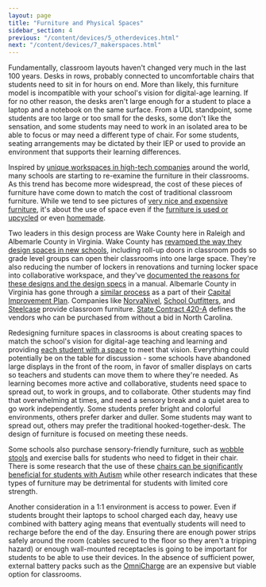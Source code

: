 ```yaml
---
layout: page
title: "Furniture and Physical Spaces"
sidebar_section: 4
previous: "/content/devices/5_otherdevices.html"
next: "/content/devices/7_makerspaces.html"
---
```

Fundamentally, classroom layouts haven't changed very much in the last 100 years. Desks in rows, probably connected to uncomfortable chairs that students need to sit in for hours on end. More than likely, this furniture model is incompatible with your school's vision for digital-age learning. If for no other reason, the desks aren't large enough for a student to place a laptop and a notebook on the same surface. From a UDL standpoint, some students are too large or too small for the desks, some don't like the sensation, and some students may need to work in an isolated area to be able to focus or may need a different type of chair. For some students, seating arrangements may be dictated by their IEP or used to provide an environment that supports their learning differences.

Inspired by [unique workspaces in high-tech companies][1] around the world, many schools are starting to re-examine the furniture in their classrooms.  As this trend has become more widespread, the cost of these pieces of furniture have come down to match the cost of traditional classroom furniture. While we tend to see pictures of [very nice and expensive furniture][2], it's about the use of space even if the [furniture is used or upcycled][3] or even [homemade][4].  

Two leaders in this design process are Wake County here in Raleigh and Albemarle County in Virginia. Wake County has [revamped the way they design spaces in new schools][5], including roll-up doors in classroom pods so grade level groups can open their classrooms into one large space. They're also reducing the number of lockers in renovations and turning locker space into collaborative workspace, and they've [documented the reasons for these designs and the design specs][6] in a manual. Albemarle County in Virginia has gone through a [similar process][7] as a part of their [Capital Improvement Plan][8].  Companies like [NorvaNivel][9], [School Outfitters][10], and [Steelcase][11] provide classroom furniture. [State Contract 420-A][12] defines the vendors who can be purchased from without a bid in North Carolina.

Redesigning furniture spaces in classrooms is about creating spaces to match the school's vision for digital-age teaching and learning and providing [each student with a space][13] to meet that vision. Everything could potentially be on the table for discussion - some schools have abandoned large displays in the front of the room, in favor of smaller displays on carts so teachers and students can move them to where they're needed. As learning becomes more active and collaborative, students need space to spread out, to work in groups, and to collaborate. Other students may find that overwhelming at times, and need a sensory break and a quiet area to go work independently. Some students prefer bright and colorful environments, others prefer darker and duller. Some students may want to spread out, others may prefer the traditional hooked-together-desk. The design of furniture is focused on meeting these needs.

Some schools also purchase sensory-friendly furniture, such as [wobble stools][14] and exercise balls for students who need to fidget in their chair. There is some research that the use of these [chairs can be significantly beneficial for students with Autism][15] while other research indicates that these types of furniture may be detrimental for students with limited core strength.

Another consideration in a 1:1 environment is access to power. Even if students brought their laptops to school charged each day, heavy use combined with battery aging means that eventually students will need to recharge before the end of the day. Ensuring there are enough power strips safely around the room (cables secured to the floor so they aren't a tripping hazard) or enough wall-mounted receptacles is going to be important for students to be able to use their devices. In the absence of sufficient power, external battery packs such as the [OmniCharge][16] are an expensive but viable option for classrooms. 

[1]:	https://futureofearth.online/20-innovative-workspaces/
[2]:	https://twitter.com/NMS_Knights/status/960630828115152896?s=20
[3]:	https://twitter.com/irasocol/status/1118294525766774785?s=20
[4]:	https://www.instagram.com/p/BDGm_VpPUvc/
[5]:	https://www.wcpss.net/a-space-to-learn
[6]:	https://www.wcpss.net/Page/247
[7]:	https://www.k12albemarle.org/dept/osp/facilities-planning/Pages/Learning-Space-Modernization.aspx
[8]:	https://www.k12albemarle.org/dept/osp/building/Pages/capital-improvement-program.aspx
[9]:	https://norvanivel.com
[10]:	https://www.schooloutfitters.com/catalog/index/?kw_cid=classroom%20furniture&sc_cid=classroom%20furniture%7CPPCsearch%7Ce%7C102702936617%7CSOGLONG1003430%7CHome%25Page%7CClassroom%25Furniture%7CGoogle%7C&gclid=Cj0KCQiA7aPyBRChARIsAJfWCgKqB2CoE_ex2Po0QU605L0cspb-4K1xsWqI1iqPyUI0VvJEx0O33PoaAqg1EALw_wcB
[11]:	https://www.steelcase.com/discover/information/education/
[12]:	https://ncadmin.nc.gov/420a
[13]:	https://twitter.com/irasocol/status/1120110601219579910?s=20
[14]:	https://www.bunjobungeechair.com/top-10-best-wobble-chairs-review/
[15]:	https://www.ncbi.nlm.nih.gov/pmc/articles/PMC5329757/
[16]:	https://www.omnicharge.co